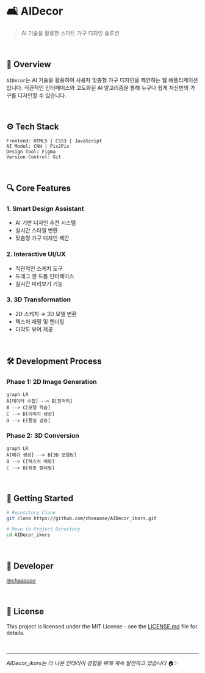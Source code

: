 # 🛋️ AIDecor
> AI 기술을 활용한 스마트 가구 디자인 솔루션

<br>

## 🎯 Overview
`AIDecor`는 AI 기술을 활용하여 사용자 맞춤형 가구 디자인을 제안하는 웹 애플리케이션입니다. 직관적인 인터페이스와 고도화된 AI 알고리즘을 통해 누구나 쉽게 자신만의 가구를 디자인할 수 있습니다.

<br>

## ⚙️ Tech Stack
```
Frontend: HTML5 | CSS3 | JavaScript
AI Model: CNN | Pix2Pix
Design Tool: Figma
Version Control: Git
```

<br>

## 🔍 Core Features

### 1. Smart Design Assistant
- AI 기반 디자인 추천 시스템
- 실시간 스타일 변환
- 맞춤형 가구 디자인 제안

### 2. Interactive UI/UX
- 직관적인 스케치 도구
- 드래그 앤 드롭 인터페이스
- 실시간 미리보기 기능

### 3. 3D Transformation
- 2D 스케치 → 3D 모델 변환
- 텍스처 매핑 및 렌더링
- 다각도 뷰어 제공

<br>

## 🛠️ Development Process

### Phase 1: 2D Image Generation
```mermaid
graph LR
A[데이터 수집] --> B[전처리]
B --> C[모델 학습]
C --> D[이미지 생성]
D --> E[품질 검증]
```

### Phase 2: 3D Conversion
```mermaid
graph LR
A[메쉬 생성] --> B[3D 모델링]
B --> C[텍스처 매핑]
C --> D[최종 렌더링]
```

<br>

## 🚀 Getting Started

```bash
# Repository Clone
git clone https://github.com/chaaaaae/AIDecor_ikors.git

# Move to Project Directory
cd AIDecor_ikors
```

<br>

## 👥 Developer
[@chaaaaae](https://github.com/chaaaaae)

<br>

## 📜 License
This project is licensed under the MIT License - see the [LICENSE.md](LICENSE.md) file for details.

<br>

---
*AIDecor_ikors는 더 나은 인테리어 경험을 위해 계속 발전하고 있습니다* 🏠✨
